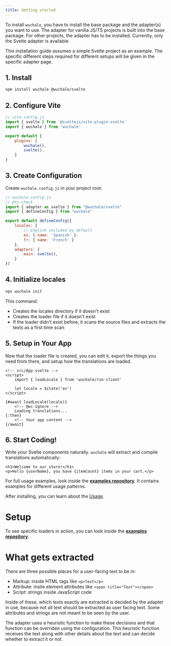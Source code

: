 ```yaml
---
title: Getting started
---
```


To install `wuchale`, you have to install the base package and the adapter(s)
you want to use. The adapter for vanilla JS/TS projects is built into the base
package. For other projects, the adapter has to be installed. Currently, only
the Svelte adapter is available.

This installation guide assumes a simple Svelte project as an example. The
specific different steps required for different setups will be given in the
specific adapter page.

## 1. Install

```bash
npm install wuchale @wuchale/svelte
```

## 2. Configure Vite

```javascript
// vite.config.js
import { svelte } from '@sveltejs/vite-plugin-svelte'
import { wuchale } from 'wuchale'

export default {
    plugins: [
        wuchale(),
        svelte(),
    ]
}
```

## 3. Create Configuration

Create `wuchale.config.js` in your project root:

```javascript
// wuchale.config.js
// @ts-check
import { adapter as svelte } from "@wuchale/svelte"
import { defineConfig } from "wuchale"

export default defineConfig({
    locales: {
        // English included by default
        es: { name: 'Spanish' },
        fr: { name: 'French' }
    },
    adapters: {
        main: svelte(),
    }
})
```

## 4. Initialize locales

```bash
npx wuchale init
```

This command:

- Creates the locales directory if it doesn't exist
- Creates the loader file if it doesn't exist
- If the loader didn't exist before, it scans the source files and extracts the texts as a first time scan

## 5. Setup in Your App

Now that the loader file is created, you can edit it, export the things you
need from there, and setup how the translations are loaded.

```svelte
<!-- src/App.svelte -->
<script>
    import { loadLocale } from 'wuchale/run-client'
    
    let locale = $state('en')
</script>

{#await loadLocale(locale)}
    <!-- @wc-ignore -->
    Loading translations...
{:then}
    <!-- Your app content -->
{/await}
```

## 6. Start Coding!

Write your Svelte components naturally. `wuchale` will extract and compile
translations automatically:

```svelte
<h1>Welcome to our store!</h1>
<p>Hello {userName}, you have {itemCount} items in your cart.</p>
```

For full usage examples, look inside the **[examples
repository](https://github.com/wuchalejs/examples)**. It contains examples for
different usage patterns.

After installing, you can learn about the [Usage](./usage).

# Setup

To see specific loaders in action, you can look inside the **[examples
repository](https://github.com/wuchalejs/examples)**.

# What gets extracted

There are three possible places for a user-facing text to be in:

- Markup: inside HTML tags like `<p>text</p>`
- Attribute: insite element attributes like `<span title="Text"></span>`
- Script: strings inside JavaScript code

Inside of these, which texts exactly are extracted is decided by the adapter in
use, because not all text should be extracted as user facing text. Some
attributes and strings are not meant to be seen by the user.

The adapter uses a heuristic function to make these decisions and that function
can be overriden using the configuration. This heuristic function receives the
text along with other details about the text and can decide whether to extract
it or not.
